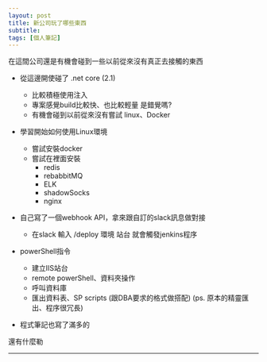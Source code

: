 ```yaml
---
layout: post
title: 新公司玩了哪些東西
subtitle: 
tags: [個人筆記]
---
```



在這間公司還是有機會碰到一些以前從來沒有真正去接觸的東西


- 從這邊開使碰了 .net core (2.1)
  - 比較積極使用注入
  - 專案感覺build比較快、也比較輕量 是錯覺嗎?
  - 有機會碰到以前從來沒有嘗試 linux、Docker
  
- 學習開始如何使用Linux環境
  - 嘗試安裝docker
  - 嘗試在裡面安裝
    - redis
    - rebabbitMQ
    - ELK
    - shadowSocks    
    - nginx

- 自己寫了一個webhook API，拿來跟自訂的slack訊息做對接
  - 在slack 輸入 /deploy 環境 站台  就會觸發jenkins程序
  
- powerShell指令
  - 建立IIS站台
  - remote powerShell、資料夾操作
  - 呼叫資料庫
  - 匯出資料表、SP scripts (跟DBA要求的格式做搭配) (ps. 原本的精靈匯出、程序很冗長)
  

- 程式筆記也寫了滿多的



還有什麼勒





---
